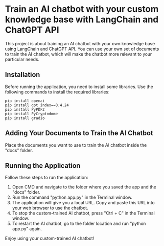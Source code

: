 # Train an AI chatbot with your custom knowledge base with LangChain and ChatGPT API

This project is about training an AI chatbot with your own knowledge base using LangChain and ChatGPT API. You can use your own set of documents to train the AI chatbot, which will make the chatbot more relevant to your particular needs.

## Installation

Before running the application, you need to install some libraries. Use the following commands to install the required libraries:

```
pip install openai
pip install gpt_index==0.4.24
pip install PyPDF2
pip install PyCryptodome
pip install gradio
```

## Adding Your Documents to Train the AI Chatbot

Place the documents you want to use to train the AI chatbot inside the "docs" folder.

## Running the Application

Follow these steps to run the application:

1. Open CMD and navigate to the folder where you saved the app and the "docs" folder.
2. Run the command "python app.py" in the Terminal window.
3. The application will give you a local URL. Copy and paste this URL into your web browser to use the chatbot.
4. To stop the custom-trained AI chatbot, press "Ctrl + C" in the Terminal window.
5. To restart the AI chatbot, go to the folder location and run "python app.py" again.

Enjoy using your custom-trained AI chatbot!
